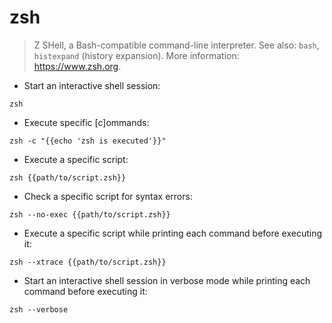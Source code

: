 # zsh

> Z SHell, a Bash-compatible command-line interpreter.
> See also: `bash`, `histexpand` (history expansion).
> More information: <https://www.zsh.org>.

- Start an interactive shell session:

`zsh`

- Execute specific [c]ommands:

`zsh -c "{{echo 'zsh is executed'}}"`

- Execute a specific script:

`zsh {{path/to/script.zsh}}`

- Check a specific script for syntax errors:

`zsh --no-exec {{path/to/script.zsh}}`

- Execute a specific script while printing each command before executing it:

`zsh --xtrace {{path/to/script.zsh}}`

- Start an interactive shell session in verbose mode while printing each command before executing it:

`zsh --verbose`
